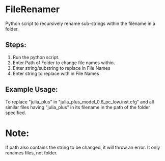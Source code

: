 # FileRenamer
Python script to recursively rename sub-strings within the filename in a folder.

## Steps:
1. Run the python script.
2. Enter Path of Folder to change file names within.
3. Enter string/substring to replace in File Names
4. Enter string to replace with in File Names


## Example Usage:

To replace "julia_plus" in "julia_plus_model_0.6_pc_low.inst.cfg" and all similar files having "julia_plus" in its filename in the path of the folder specified. 

# Note:
If path also contains the string to be changed, it will throw an error. It only renames files, not folder.
